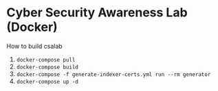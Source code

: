# Cyber Security Awareness Lab (Docker)
How to build csalab

1. `docker-compose pull`
2. `docker-compose build`
3. `docker-compose -f generate-indexer-certs.yml run --rm generator`
4. `docker-compose up -d`
